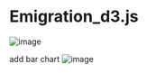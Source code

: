 # Emigration_d3.js
![image](https://user-images.githubusercontent.com/76477545/122541437-36ce7200-d05c-11eb-9e24-a68077b234ab.png)

add bar chart
![image](https://user-images.githubusercontent.com/76477545/122902865-6e515d00-d381-11eb-97c6-48d45904e235.png)

